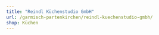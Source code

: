 ```yaml
---
title: "Reindl Küchenstudio GmbH"
url: /garmisch-partenkirchen/reindl-kuechenstudio-gmbh/
shop: Küchen
---
```

